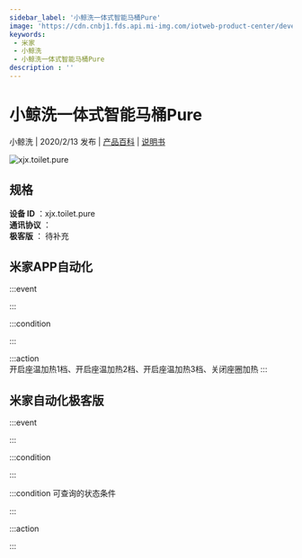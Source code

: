 ```yaml
---
sidebar_label: '小鲸洗一体式智能马桶Pure'
image: 'https://cdn.cnbj1.fds.api.mi-img.com/iotweb-product-center/developer_1576571370360de4wv1FN.png?GalaxyAccessKeyId=AKVGLQWBOVIRQ3XLEW&Expires=9223372036854775807&Signature=052jgZLiCzPIYIu0Vqf8i/pKVpo='
keywords: 
 - 米家
 - 小鲸洗
 - 小鲸洗一体式智能马桶Pure
description : ''
---
```

# 小鲸洗一体式智能马桶Pure

小鲸洗 | 2020/2/13 发布 | [产品百科](https://home.mi.com/webapp/content/baike/product/index.html?model=xjx.toilet.pure/) | [说明书](https://home.mi.com/views/introduction.html?model=xjx.toilet.pure&region=cn)

![xjx.toilet.pure](https://cdn.cnbj1.fds.api.mi-img.com/iotweb-product-center/developer_1576571370360de4wv1FN.png?GalaxyAccessKeyId=AKVGLQWBOVIRQ3XLEW&Expires=9223372036854775807&Signature=052jgZLiCzPIYIu0Vqf8i/pKVpo=)

## 规格  
> 
**设备 ID** ：xjx.toilet.pure  
**通讯协议** ：  
**极客版**  ： 待补充 


## 米家APP自动化  

:::event  

:::

:::condition  

:::

:::action   
开启座温加热1档、开启座温加热2档、开启座温加热3档、关闭座圈加热
:::

## 米家自动化极客版  

:::event  

:::

:::condition  

:::

:::condition 可查询的状态条件  

:::

:::action  

:::

        
